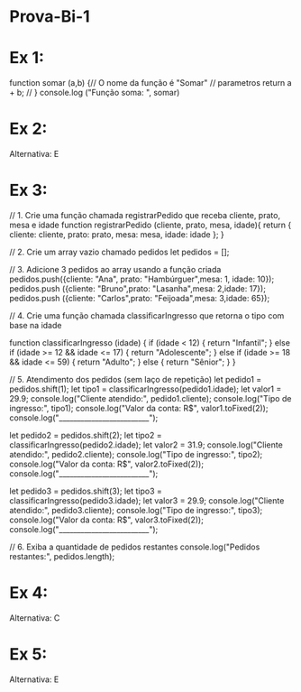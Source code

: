 # Prova-Bi-1

# Ex 1:
function somar (a,b) {// O nome da função é "Somar"
// parametros
return a + b; //
}
console.log ("Função soma: ", somar)

# Ex 2: 
Alternativa: E

# Ex 3:
// 1. Crie uma função chamada registrarPedido que receba cliente, prato, mesa e idade
function registrarPedido (cliente, prato, mesa, idade){
    return {
        cliente: cliente,
        prato: prato,
        mesa: mesa,
        idade: idade
    };
}

// 2. Crie um array vazio chamado pedidos
let pedidos = [];

// 3. Adicione 3 pedidos ao array usando a função criada
pedidos.push({cliente: "Ana", prato: "Hambúrguer",mesa: 1, idade: 10});
pedidos.push ({cliente: "Bruno",prato: "Lasanha",mesa: 2,idade: 17});
pedidos.push ({cliente: "Carlos",prato: "Feijoada",mesa: 3,idade: 65});


// 4. Crie uma função chamada classificarIngresso que retorna o tipo com base na idade

function  classificarIngresso (idade) {
    if (idade < 12) {
      return "Infantil";
    } else if (idade >= 12 && idade <= 17) {
      return "Adolescente";
    } else if (idade >= 18 && idade <= 59) {
      return "Adulto";
    } else {
      return "Sênior";
    }
  }

// 5. Atendimento dos pedidos (sem laço de repetição)
let pedido1 = pedidos.shift(1);
let tipo1 = classificarIngresso(pedido1.idade);
let valor1 = 29.9;
console.log("Cliente atendido:", pedido1.cliente);
console.log("Tipo de ingresso:", tipo1);
console.log("Valor da conta: R$", valor1.toFixed(2));
console.log("_________________________");

let pedido2 = pedidos.shift(2);
let tipo2 = classificarIngresso(pedido2.idade);
let valor2 = 31.9;
console.log("Cliente atendido:", pedido2.cliente);
console.log("Tipo de ingresso:", tipo2);
console.log("Valor da conta: R$", valor2.toFixed(2));
console.log("_________________________");

let pedido3 = pedidos.shift(3);
let tipo3 = classificarIngresso(pedido3.idade);
let valor3 = 29.9;
console.log("Cliente atendido:", pedido3.cliente);
console.log("Tipo de ingresso:", tipo3);
console.log("Valor da conta: R$", valor3.toFixed(2));
console.log("_________________________");

// 6. Exiba a quantidade de pedidos restantes
console.log("Pedidos restantes:", pedidos.length);

# Ex 4:
Alternativa: C

# Ex 5:
Alternativa: E
